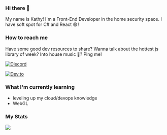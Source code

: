 ### Hi there 👋

My name is Kathy! I'm a Front-End Developer in the home security space. I have soft spot for C# and React 😄! 

### How to reach me
Have some good dev resources to share? Wanna talk about the hottest js library of week? Into house music 🎹? Ping me! 

[![Discord](https://img.shields.io/badge/trashleen%237756-5865F2?style=for-the-badge&logo=discord&logoColor=white)](https://discord.com/)

[![Dev.to](https://img.shields.io/badge/kstarrmitche-0A0A0A?style=for-the-badge&logo=dev.to&logoColor=white)](https://dev.to/kstarrmitche)

### What I'm currently learning
- leveling up my cloud/devops knowledge 
- WebGL 

### My Stats

<!--
**kstarrmitche/kstarrmitche** is a ✨ _special_ ✨ repository because its `README.md` (this file) appears on your GitHub profile.

Here are some ideas to get you started:

- 🔭 I’m currently working on ...
- 🌱 I’m currently learning ...
- 👯 I’m looking to collaborate on ...
- 🤔 I’m looking for help with ...
- 💬 Ask me about ...
- 📫 How to reach me: ...
- 😄 Pronouns: ...
- ⚡ Fun fact: ...
[![Visual Studio](https://img.shields.io/badge/--6C33AF?logo=visual%20studio)](https://visualstudio.microsoft.com/)
-->

<!-- look into shields.io -->

<!--- <img
  src="https://github-readme-stats.vercel.app/api/top-langs/?username=kstarrmitche&count_private=true&layout=compact&theme=dracula"
/> --->

<img src="https://github-readme-stats.vercel.app/api?username=kstarrmitche&count_private=true&theme=dracula" />
